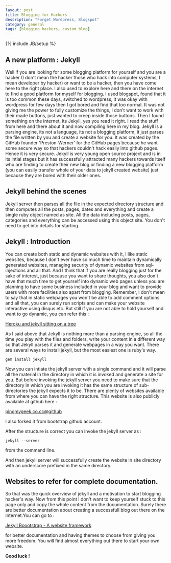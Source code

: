 ```yaml
---
layout: post
title: Blogging for Hackers
description: "Forget Wordpress, Blogspot"
category: general 
tags: [blogging hackers, custom blog]
---
```

{% include JB/setup %}

## A new platform : Jekyll

Well if you are looking for some blogging platform for yourself and you are a hacker (I don't mean the hacker those who hack into computer systems, I mean developer by hacker) or want to be a hacker, then you have come here to the right place. I also used to explore here and there on the internet to find a good platform for myself for blogging. I used blogspot, found that it is too common these days, switched to wordpress, it was okay with wordpress for few days then I got bored and find that too normal. It was not giving me the power to fully customize the things, I don't want to work with their made buttons, just wanted to creep inside those buttons. Then I found something on the internet, its Jekyll, yes you read it right. I read the stuff from here and there about it and now compiling here in my blog. Jekyll is a parsing engine, its not a language, its not a blogging platform, it just parses the file written by you and create a website for you. It was created by the GitHub founder 'Preston-Werner' for the GitHub pages because he want some secure way so that hackers couldn't hack easily into github pages. Hence it is very secure. Jekyll is very young open source project and is in its intial stages but it has successfully attracted many hackers towards itself who are finding to create their new blog or finding a new blogging platform (you can easily transfer whole of your data to jekyll created website) just because they are bored with their older ones.

## Jekyll behind the scenes
Jekyll server then parses all the file in the expected directory structure and then computes all the posts, pages, dates and everything and create a single ruby object named as site. All the data including posts, pages, categories and everything can be accessed using this object site. You don't need to get into details for starting.


## Jekyll : Introduction

You can create both static and dynamic websites with it, I like static websites, because I don't ever have so much time to maintain dynamically generated websites, managing security of dynamic websites from sql-injections and all that. And I think that if you are really blogging just for the sake of interest, just because you want to share thoughts, you also don't have that much time to get yourself into dynamic web pages unless you are planning to have some business included in your blog and want to provide users with more facilities also apart from blogging. Remember, I don't mean to say that in static webpages you won't be able to add comment options and all that, you can surely run scripts and can make your website interactive using disqus etc. But still if you are not able to hold yourself and want to go dynamic, you can refer this : 

[Heroku and jekyll sitting on a tree](http://bionicspirit.com/blog/2012/01/05/blogging-for-hackers.html)

As I said above that Jekyll is nothing more than a parsing engine, so all the time you play with the files and folders, write your content in a different way so that Jekyll parses it and generate webpages in a way you want. There are several ways to install jekyll, but the most easiest one is ruby's way. 

`gem install jekyll`

Now you can intiate the jekyll server with a single command and it will parse all the material in the directory in which it is invoked and generate a site for you. But before invoking the jekyll server you need to make sure that the directory in which you are invoking it has the same structure of sub-directories the jekyll expects it to be. There are plenty of websites available from where you can have the right structure. This website is also publicly available at github here :

[pingmygeek.co.cc@github](https://www.github.com/pranav913/pingmygeek.co.cc/)

I also forked it from bootstrap github account. 

After the structure is correct you can invoke the jekyll server as :

`jekyll --server` 

from the command line.

And then jekyll server will successfully create the website in site directory with an underscore prefixed in the same directory. 

## Websites to refer for complete documentation.

So that was the quick overview of jekyll and a motivation to start blogging hacker's way.
Now from this point I don't want to keep yourself stuck to this page only and copy the whole content from the documentation. Surely there are better documentation about creating a successfull blog out there on the Internet.You can go to :

[Jekyll Boootstrap - A website framework](http://jekyllbootstrap.com)

for better documentation and having themes to choose from giving you more freedom. You will find almost everything out there to start your own website.

**Good luck !**




